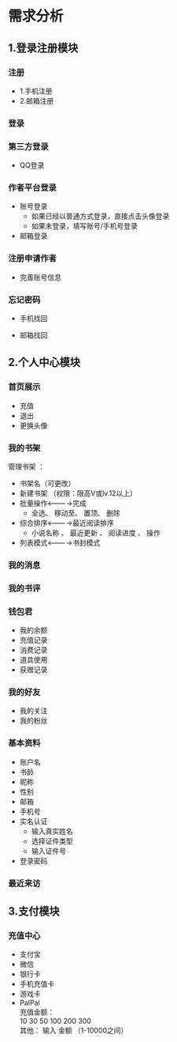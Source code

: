 # 需求分析

## 1.登录注册模块

### 注册

- 1.手机注册
- 2.邮箱注册

### 登录

### 第三方登录

- QQ登录

### 作者平台登录

- 账号登录	
  - 如果已经以普通方式登录，直接点击头像登录
  - 如果未登录，填写账号/手机号登录
- 邮箱登录

### 注册申请作者

- 完善账号信息

### 忘记密码

- 手机找回

- 邮箱找回


## 2.个人中心模块

### 首页展示

- 充值
- 退出
- 更换头像

### 我的书架

管理书架 ： 

- 书架名（可更改）
- 新建书架 （权限：限高V或lv.12以上）
- 批量操作<---->完成
  - 全选、 移动至、 置顶、 删除
- 综合排序<---->最近阅读排序
  - 小说名称 、 最近更新 、  阅读进度 、 操作
- 列表模式<---->书封模式

### 我的消息

### 我的书评

### 钱包君

- 我的余额
- 充值记录
- 消费记录
- 道具使用
- 获赠记录

### 我的好友

- 我的关注
- 我的粉丝

### 基本资料

- 账户名  
- 书龄  
- 昵称  
- 性别  
- 邮箱  
- 手机号  
- 实名认证  
  - 输入真实姓名
  - 选择证件类型
  - 输入证件号  
- 登录密码  

### 最近来访



## 3.支付模块

### 充值中心

- 支付宝
- 微信  
- 银行卡  
- 手机充值卡  
- 游戏卡  
- PalPal  
  充值金额：  
  10 30 50 100 200 300  
  其他：  输入 金额 （1-10000之间）